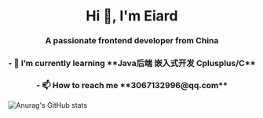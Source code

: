 <h1 align="center"> Hi 👋, I'm Eiard  </h1>
<h3 align="center"> A passionate frontend developer from China </h3>

<h3 align="center">- 🌱 I’m currently learning **Java后端 嵌入式开发 Cplusplus/C** </h3>
<h3 align="center">- 📫 How to reach me **3067132996@qq.com** </h3>



![Anurag's GitHub stats](https://github-readme-stats.vercel.app/api?username=Eiard&theme=tokyonight&show_icons=true)

